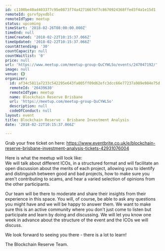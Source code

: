 ```yaml
---
id: c1100be40ad403377c95e0873f74a42716674f7c8670924368ffed3f4a1e15d1
remoteId: gsrvfpyxdblc
remoteIdType: meetup
status: upcoming
timeStart: '2018-02-26T08:00:00.000Z'
timeEnd: null
timeCreated: '2018-02-22T10:15:37.066Z'
timeUpdated: '2018-02-22T10:15:37.066Z'
countAttending: '30'
countCapacity: null
countWaitlist: '0'
price: null
url: 'https://www.meetup.com/meetup-group-QuCYWLSo/events/247047192/'
image: null
venue: {}
organizer:
  id: af34c5811a7233c542295e643fa005ff09d62efc3dcc66e77237a989e984e75d
  remoteId: '26439630'
  remoteIdType: meetup
  name: Blockchain Reserve Brisbane
  url: 'https://meetup.com/meetup-group-QuCYWLSo'
  description: null
  codeOfConduct: null
layout: event
title: Blockchain Reserve - Brisbane Investment Analysis
date: '2018-02-22T10:15:37.066Z'

---
```

<p>Grab your free ticket on here: <a href="https://www.eventbrite.co.uk/e/blockchain-reserve-brisbane-investment-analysis-tickets-42931076004" class="linkified">https://www.eventbrite.co.uk/e/blockchain-reserve-brisbane-investment-analysis-tickets-42931076004</a></p> <p>Here is what the meetup will look like:<br/>We will talk about different ICOs, in a structured format and will facilitate an open discussion about the merits of each project, allowing you to identify and distinguish between good and bad projects, how to make sure you aren't contributing to scams, and hear a varied selection of opinions from the other participants.</p> <p>Our team will be there to moderate and share their insights from their experience in this space. You will, of course, be able to ask any questions you might have and we will be happy to answer them. We want to make sure this is an active community where you don't just come to listen but participate and learn by doing and discussing. We will let you know one week in advance about the structure of the event and the ICOs we will discuss.</p> <p>We look forward to seeing you there - there is a lot to learn!</p> <p>The Blockchain Reserve Team.</p>

